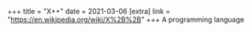 +++
title = "X++"
date = 2021-03-06
[extra]
link = "https://en.wikipedia.org/wiki/X%2B%2B"
+++
A programming language

